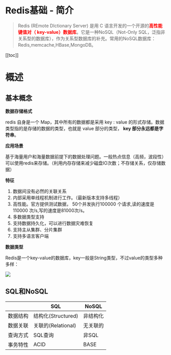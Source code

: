 # Redis基础 - 简介

> Redis (REmote DIctionary Server) 是用 C 语言开发的一个开源的<font color='red'>**高性能键值对（ key-value）数据库**</font>。它是一种NoSQL（Not-Only SQL，泛指非关系型的数据库），作为关系型数据库的补充。常用的NoSQL数据库：Redis,memcache,HBase,MongoDB。

[[toc]]

# 概述

## 基本概念

**数据存储格式**

redis 自身是一个 Map，其中所有的数据都是采用 key : value 的形式存储。数据类型指的是存储的数据的类型，也就是 value 部分的类型， **key 部分永远都是字符串**。

**应用场景**

基于海量用户和海量数据前提下的数据处理问题。一般热点信息（高频，波段性）可以使用redis来存储。（利用内存存储来减少磁盘IO次数；不存储关系，仅存储数据）

**特征**

1. 数据间没有必然的关联关系
2. 内部采用单线程机制进行工作。（最新版本支持多线程）
3. 高性能。官方提供测试数据， 50个并发执行100000 个请求,读的速度是110000 次/s,写的速度是81000次/s。
4. 多数据类型支持
5. 支持数据持久化，可以进行数据灾难恢复
6. 支持主从集群、分片集群
7. 支持多语言客户端

**数据类型**

Redis是一个key-value的数据库，key一般是String类型，不过value的类型多种多样：

![](/_images/database/redis/basic/redis数据结构.png)

## SQL和NoSQL

|    | SQL |  NoSQL | 
| -------- | ----------- | ----------- | 
| 数据结构 | 结构化(Structured) | 非结构化 | 
| 数据关联 | 关联的(Relational) | 无关联的 | 
| 查询方式 | SQL查询 | 非SQL | 
| 事务特性 | ACID | BASE| 
